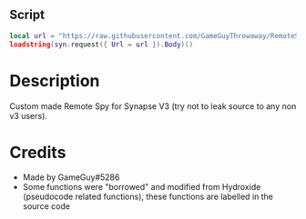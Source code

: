 ## Script
```lua
local url = "https://raw.githubusercontent.com/GameGuyThrowaway/RemoteSpy/main/script.lua"
loadstring(syn.request({ Url = url }).Body)()
```

# Description
Custom made Remote Spy for Synapse V3 (try not to leak source to any non v3 users).

# Credits
* Made by GameGuy#5286
* Some functions were "borrowed" and modified from Hydroxide (pseudocode related functions), these functions are labelled in the source code
